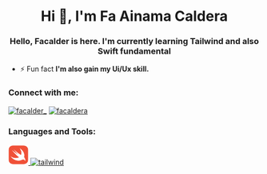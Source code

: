 <h1 align="center">Hi 👋, I'm Fa Ainama Caldera</h1>
<h3 align="center">Hello, Facalder is here. I'm currently learning Tailwind and also Swift fundamental</h3>

- ⚡ Fun fact **I'm also gain my Ui/Ux skill.**

<h3 align="left">Connect with me:</h3>
<p align="left">
<a href="https://instagram.com/facalder_" target="blank"><img align="center" src="https://raw.githubusercontent.com/rahuldkjain/github-profile-readme-generator/master/src/images/icons/Social/instagram.svg" alt="facalder_" height="30" width="40" /></a>
<a href="https://dribbble.com/facaldera" target="blank"><img align="center" src="https://raw.githubusercontent.com/rahuldkjain/github-profile-readme-generator/master/src/images/icons/Social/dribbble.svg" alt="facaldera" height="30" width="40" /></a>
</p>

<h3 align="left">Languages and Tools:</h3>
<p align="left"> <a href="https://developer.apple.com/swift/" target="_blank"> <img src="https://raw.githubusercontent.com/devicons/devicon/master/icons/swift/swift-original.svg" alt="swift" width="40" height="40"/> </a> <a href="https://tailwindcss.com/" target="_blank"> <img src="https://www.vectorlogo.zone/logos/tailwindcss/tailwindcss-icon.svg" alt="tailwind" width="40" height="40"/> </a> </p>
